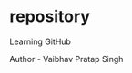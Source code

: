 # repository
Learning GitHub
<br> <!--Basic html commands work in README.md.-->
<!--Adding another comment-->
Author - Vaibhav Pratap Singh
